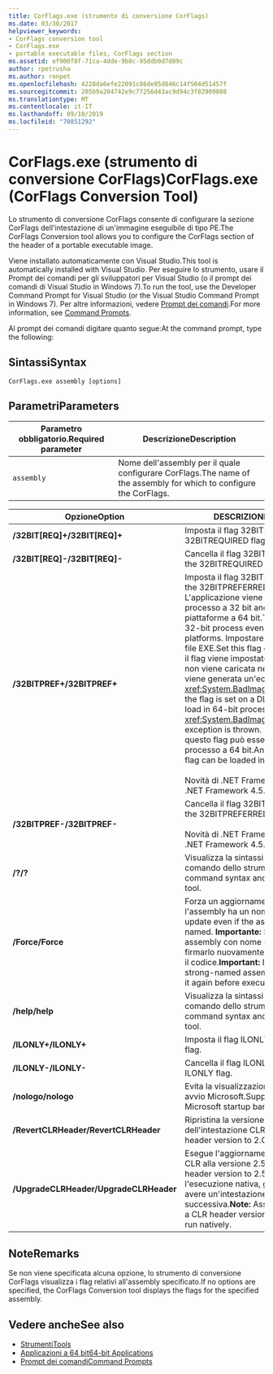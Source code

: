 ```yaml
---
title: CorFlags.exe (strumento di conversione CorFlags)
ms.date: 03/30/2017
helpviewer_keywords:
- CorFlags conversion tool
- CorFlags.exe
- portable executable files, CorFlags section
ms.assetid: ef900f8f-71ca-4dde-9b8c-95ddb0d7d89c
author: rpetrusha
ms.author: ronpet
ms.openlocfilehash: 4228da6efe22091c86de95d846c14f504d51457f
ms.sourcegitcommit: 205b9a204742e9c77256d43ac9d94c3f82909808
ms.translationtype: MT
ms.contentlocale: it-IT
ms.lasthandoff: 09/10/2019
ms.locfileid: "70851292"
---
```

# <a name="corflagsexe-corflags-conversion-tool"></a><span data-ttu-id="b0518-102">CorFlags.exe (strumento di conversione CorFlags)</span><span class="sxs-lookup"><span data-stu-id="b0518-102">CorFlags.exe (CorFlags Conversion Tool)</span></span>
<span data-ttu-id="b0518-103">Lo strumento di conversione CorFlags consente di configurare la sezione CorFlags dell'intestazione di un'immagine eseguibile di tipo PE.</span><span class="sxs-lookup"><span data-stu-id="b0518-103">The CorFlags Conversion tool allows you to configure the CorFlags section of the header of a portable executable image.</span></span>  
  
 <span data-ttu-id="b0518-104">Viene installato automaticamente con Visual Studio.</span><span class="sxs-lookup"><span data-stu-id="b0518-104">This tool is automatically installed with Visual Studio.</span></span> <span data-ttu-id="b0518-105">Per eseguire lo strumento, usare il Prompt dei comandi per gli sviluppatori per Visual Studio (o il prompt dei comandi di Visual Studio in Windows 7).</span><span class="sxs-lookup"><span data-stu-id="b0518-105">To run the tool, use the Developer Command Prompt for Visual Studio (or the Visual Studio Command Prompt in Windows 7).</span></span> <span data-ttu-id="b0518-106">Per altre informazioni, vedere [Prompt dei comandi](../../../docs/framework/tools/developer-command-prompt-for-vs.md).</span><span class="sxs-lookup"><span data-stu-id="b0518-106">For more information, see [Command Prompts](../../../docs/framework/tools/developer-command-prompt-for-vs.md).</span></span>  
  
 <span data-ttu-id="b0518-107">Al prompt dei comandi digitare quanto segue:</span><span class="sxs-lookup"><span data-stu-id="b0518-107">At the command prompt, type the following:</span></span>  
  
## <a name="syntax"></a><span data-ttu-id="b0518-108">Sintassi</span><span class="sxs-lookup"><span data-stu-id="b0518-108">Syntax</span></span>  
  
```console  
CorFlags.exe assembly [options]  
```  
  
## <a name="parameters"></a><span data-ttu-id="b0518-109">Parametri</span><span class="sxs-lookup"><span data-stu-id="b0518-109">Parameters</span></span>  
  
|<span data-ttu-id="b0518-110">Parametro obbligatorio.</span><span class="sxs-lookup"><span data-stu-id="b0518-110">Required parameter</span></span>|<span data-ttu-id="b0518-111">Descrizione</span><span class="sxs-lookup"><span data-stu-id="b0518-111">Description</span></span>|  
|------------------------|-----------------|  
|`assembly`|<span data-ttu-id="b0518-112">Nome dell'assembly per il quale configurare CorFlags.</span><span class="sxs-lookup"><span data-stu-id="b0518-112">The name of the assembly for which to configure the CorFlags.</span></span>|  
  
|<span data-ttu-id="b0518-113">Opzione</span><span class="sxs-lookup"><span data-stu-id="b0518-113">Option</span></span>|<span data-ttu-id="b0518-114">DESCRIZIONE</span><span class="sxs-lookup"><span data-stu-id="b0518-114">Description</span></span>|  
|------------|-----------------|  
|<span data-ttu-id="b0518-115">**/32BIT[REQ]+**</span><span class="sxs-lookup"><span data-stu-id="b0518-115">**/32BIT[REQ]+**</span></span>|<span data-ttu-id="b0518-116">Imposta il flag 32BITREQUIRED.</span><span class="sxs-lookup"><span data-stu-id="b0518-116">Sets the 32BITREQUIRED flag.</span></span>|  
|<span data-ttu-id="b0518-117">**/32BIT[REQ]-**</span><span class="sxs-lookup"><span data-stu-id="b0518-117">**/32BIT[REQ]-**</span></span>|<span data-ttu-id="b0518-118">Cancella il flag 32BITREQUIRED.</span><span class="sxs-lookup"><span data-stu-id="b0518-118">Clears the 32BITREQUIRED flag.</span></span>|  
|<span data-ttu-id="b0518-119">**/32BITPREF+**</span><span class="sxs-lookup"><span data-stu-id="b0518-119">**/32BITPREF+**</span></span>|<span data-ttu-id="b0518-120">Imposta il flag 32BITPREFERRED.</span><span class="sxs-lookup"><span data-stu-id="b0518-120">Sets the 32BITPREFERRED flag.</span></span> <span data-ttu-id="b0518-121">L'applicazione viene eseguita come processo a 32 bit anche sulle piattaforme a 64 bit.</span><span class="sxs-lookup"><span data-stu-id="b0518-121">The app runs as a 32-bit process even on 64-bit platforms.</span></span> <span data-ttu-id="b0518-122">Impostare questo flag solo su file EXE.</span><span class="sxs-lookup"><span data-stu-id="b0518-122">Set this flag only on EXE files.</span></span> <span data-ttu-id="b0518-123">Se il flag viene impostato su una DLL, la DLL non viene caricata nei processi a 64 bit e viene generata un'eccezione <xref:System.BadImageFormatException>.</span><span class="sxs-lookup"><span data-stu-id="b0518-123">If the flag is set on a DLL, the DLL fails to load in 64-bit processes, and a <xref:System.BadImageFormatException> exception is thrown.</span></span> <span data-ttu-id="b0518-124">Un file EXE con questo flag può essere caricato in un processo a 64 bit.</span><span class="sxs-lookup"><span data-stu-id="b0518-124">An EXE file with this flag can be loaded into a 64-bit process.</span></span><br /><br /> <span data-ttu-id="b0518-125">Novità di .NET Framework 4.5.</span><span class="sxs-lookup"><span data-stu-id="b0518-125">New in the .NET Framework 4.5.</span></span>|  
|<span data-ttu-id="b0518-126">**/32BITPREF-**</span><span class="sxs-lookup"><span data-stu-id="b0518-126">**/32BITPREF-**</span></span>|<span data-ttu-id="b0518-127">Cancella il flag 32BITPREFERRED.</span><span class="sxs-lookup"><span data-stu-id="b0518-127">Clears the 32BITPREFERRED flag.</span></span><br /><br /> <span data-ttu-id="b0518-128">Novità di .NET Framework 4.5.</span><span class="sxs-lookup"><span data-stu-id="b0518-128">New in the .NET Framework 4.5.</span></span>|  
|<span data-ttu-id="b0518-129">**/?**</span><span class="sxs-lookup"><span data-stu-id="b0518-129">**/?**</span></span>|<span data-ttu-id="b0518-130">Visualizza la sintassi e le opzioni di comando dello strumento.</span><span class="sxs-lookup"><span data-stu-id="b0518-130">Displays command syntax and options for the tool.</span></span>|  
|<span data-ttu-id="b0518-131">**/Force**</span><span class="sxs-lookup"><span data-stu-id="b0518-131">**/Force**</span></span>|<span data-ttu-id="b0518-132">Forza un aggiornamento anche se l'assembly ha un nome sicuro.</span><span class="sxs-lookup"><span data-stu-id="b0518-132">Forces an update even if the assembly is strong-named.</span></span> <span data-ttu-id="b0518-133">**Importante:**  Se si aggiorna un assembly con nome sicuro, è necessario firmarlo nuovamente prima di eseguirne il codice.</span><span class="sxs-lookup"><span data-stu-id="b0518-133">**Important:**  If you update a strong-named assembly, you must sign it again before executing its code.</span></span>|  
|<span data-ttu-id="b0518-134">**/help**</span><span class="sxs-lookup"><span data-stu-id="b0518-134">**/help**</span></span>|<span data-ttu-id="b0518-135">Visualizza la sintassi e le opzioni di comando dello strumento.</span><span class="sxs-lookup"><span data-stu-id="b0518-135">Displays command syntax and options for the tool.</span></span>|  
|<span data-ttu-id="b0518-136">**/ILONLY+**</span><span class="sxs-lookup"><span data-stu-id="b0518-136">**/ILONLY+**</span></span>|<span data-ttu-id="b0518-137">Imposta il flag ILONLY.</span><span class="sxs-lookup"><span data-stu-id="b0518-137">Sets the ILONLY flag.</span></span>|  
|<span data-ttu-id="b0518-138">**/ILONLY-**</span><span class="sxs-lookup"><span data-stu-id="b0518-138">**/ILONLY-**</span></span>|<span data-ttu-id="b0518-139">Cancella il flag ILONLY.</span><span class="sxs-lookup"><span data-stu-id="b0518-139">Clears the ILONLY flag.</span></span>|  
|<span data-ttu-id="b0518-140">**/nologo**</span><span class="sxs-lookup"><span data-stu-id="b0518-140">**/nologo**</span></span>|<span data-ttu-id="b0518-141">Evita la visualizzazione del messaggio di avvio Microsoft.</span><span class="sxs-lookup"><span data-stu-id="b0518-141">Suppresses the Microsoft startup banner display.</span></span>|  
|<span data-ttu-id="b0518-142">**/RevertCLRHeader**</span><span class="sxs-lookup"><span data-stu-id="b0518-142">**/RevertCLRHeader**</span></span>|<span data-ttu-id="b0518-143">Ripristina la versione 2.0 dell'intestazione CLR.</span><span class="sxs-lookup"><span data-stu-id="b0518-143">Reverts the CLR header version to 2.0.</span></span>|  
|<span data-ttu-id="b0518-144">**/UpgradeCLRHeader**</span><span class="sxs-lookup"><span data-stu-id="b0518-144">**/UpgradeCLRHeader**</span></span>|<span data-ttu-id="b0518-145">Esegue l'aggiornamento dell'intestazione CLR alla versione 2.5.</span><span class="sxs-lookup"><span data-stu-id="b0518-145">Upgrades the CLR header version to 2.5.</span></span> <span data-ttu-id="b0518-146">**Nota:**  per l'esecuzione nativa, gli assembly devono avere un'intestazione CLR versione 2.5 o successiva.</span><span class="sxs-lookup"><span data-stu-id="b0518-146">**Note:**  Assemblies must have a CLR header version of 2.5 or greater to run natively.</span></span>|  
  
## <a name="remarks"></a><span data-ttu-id="b0518-147">Note</span><span class="sxs-lookup"><span data-stu-id="b0518-147">Remarks</span></span>  
 <span data-ttu-id="b0518-148">Se non viene specificata alcuna opzione, lo strumento di conversione CorFlags visualizza i flag relativi all'assembly specificato.</span><span class="sxs-lookup"><span data-stu-id="b0518-148">If no options are specified, the CorFlags Conversion tool displays the flags for the specified assembly.</span></span>  
  
## <a name="see-also"></a><span data-ttu-id="b0518-149">Vedere anche</span><span class="sxs-lookup"><span data-stu-id="b0518-149">See also</span></span>

- [<span data-ttu-id="b0518-150">Strumenti</span><span class="sxs-lookup"><span data-stu-id="b0518-150">Tools</span></span>](../../../docs/framework/tools/index.md)
- [<span data-ttu-id="b0518-151">Applicazioni a 64 bit</span><span class="sxs-lookup"><span data-stu-id="b0518-151">64-bit Applications</span></span>](../../../docs/framework/64-bit-apps.md)
- [<span data-ttu-id="b0518-152">Prompt dei comandi</span><span class="sxs-lookup"><span data-stu-id="b0518-152">Command Prompts</span></span>](../../../docs/framework/tools/developer-command-prompt-for-vs.md)
